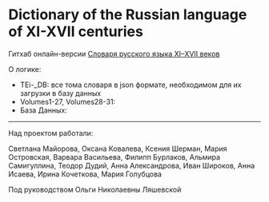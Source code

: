 # Dictionary of the Russian language of XI-XVII centuries

Гитхаб онлайн-версии [Словаря русского языка XI–XVII веков](https://)

О логике:
- TEi-_DB: все тома словаря в json формате, необходимом для их загрузки в базу данных
- Volumes1-27, Volumes28-31:
- База Данных:

---

Над проектом работали:

Светлана Майорова, Оксана Ковалева, Ксения Шерман, Мария Островская, Варвара Васильева, Филипп Бурлаков, Альмира Самигуллина, Теодор Дудий, Анна Александрова, Иван Широков, Анна Исаева, Ирина Кочеткова, Мария Голубцова

Под руководством Ольги Николаевны Ляшевской
